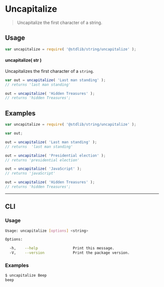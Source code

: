 # Uncapitalize

> Uncapitalize the first character of a string.


<section class="usage">

## Usage

``` javascript
var uncapitalize = require( '@stdlib/string/uncapitalize' );
```

#### uncapitalize( str )

Uncapitalizes the first character of a `string`.

``` javascript
var out = uncapitalize( 'Last man standing' );
// returns 'last man standing'

out = uncapitalize( 'Hidden Treasures' );
// returns 'hidden Treasures';
```

</section>

<!-- /.usage -->


<section class="examples">

## Examples

``` javascript
var uncapitalize = require( '@stdlib/string/uncapitalize' );

var out;

out = uncapitalize( 'Last man standing' );
// returns  'last man standing'

out = uncapitalize( 'Presidential election' );
// returns 'presidential election'

out = uncapitalize( 'JavaScript' );
// returns 'javaScript'

out = uncapitalize( 'Hidden Treasures' );
// returns 'hidden Treasures';
```

</section>

<!-- /.examples -->


---

<section class="cli">

## CLI


<section class="usage">

### Usage

``` bash
Usage: uncapitalize [options] <string>

Options:

  -h,    --help                Print this message.
  -V,    --version             Print the package version.
```

</section>

<!-- /.usage -->


<section class="examples">

### Examples

``` bash
$ uncapitalize Beep
beep
```

</section>

<!-- /.examples -->

</section>

<!-- /.cli -->


<section class="links">

</section>

<!-- /.links -->
